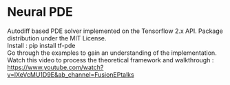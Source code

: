 # Neural PDE
Autodiff based PDE solver implemented on the Tensorflow 2.x API. Package distribution under the MIT License.   
Install : pip install tf-pde  
Go through the examples to gain an understanding of the implementation.   
Watch this video to process the theoretical framework and walkthrough : https://www.youtube.com/watch?v=lXeVcMU1D9E&ab_channel=FusionEPtalks

